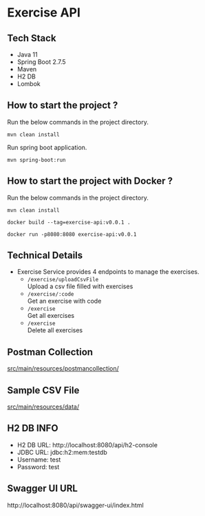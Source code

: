 # Exercise API

## Tech Stack

- Java 11
- Spring Boot 2.7.5
- Maven
- H2 DB
- Lombok

## How to start the project ?

Run the below commands in the project directory.

```
mvn clean install
```

Run spring boot application.

```
mvn spring-boot:run
```

## How to start the project with Docker ?

Run the below commands in the project directory.

```
mvn clean install
```

```
docker build --tag=exercise-api:v0.0.1 .
```

```
docker run -p8080:8080 exercise-api:v0.0.1
```

## Technical Details

- Exercise Service provides 4 endpoints to manage the exercises. <br>
    - `/exercise/uploadCsvFile` <br>
      Upload a csv file filled with exercises
    - `/exercise/:code` <br>
      Get an exercise with code
    - `/exercise` <br>
      Get all exercises
    - `/exercise` <br>
      Delete all exercises

## Postman Collection

[src/main/resources/postmancollection/](src/main/resources/postmancollection/)

## Sample CSV File

[src/main/resources/data/](src/main/resources/data/)

## H2 DB INFO

- H2 DB URL: http://localhost:8080/api/h2-console
- JDBC URL: jdbc:h2:mem:testdb
- Username: test
- Password: test

## Swagger UI URL

http://localhost:8080/api/swagger-ui/index.html
